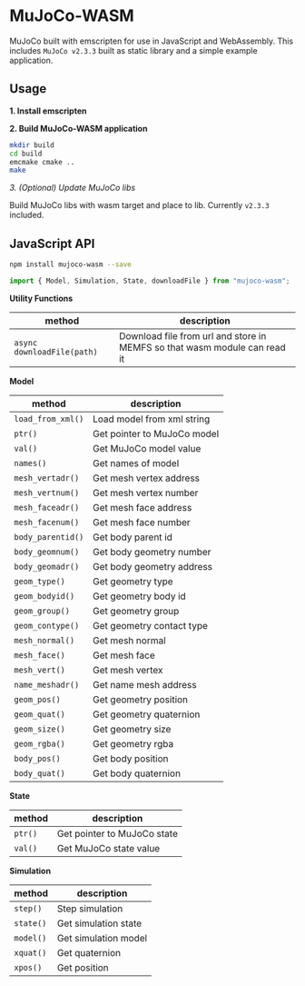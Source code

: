 # MuJoCo-WASM

MuJoCo built with emscripten for use in JavaScript and WebAssembly. This includes `MuJoCo v2.3.3` built as static library and a simple example application.

## Usage

**1. Install emscripten**

**2. Build MuJoCo-WASM application**

```bash
mkdir build
cd build
emcmake cmake ..
make
```

_3. (Optional) Update MuJoCo libs_

Build MuJoCo libs with wasm target and place to lib. Currently `v2.3.3` included.

## JavaScript API

```bash
npm install mujoco-wasm --save
```

```javascript
import { Model, Simulation, State, downloadFile } from "mujoco-wasm";
```

**Utility Functions**

| method                     | description                                                               |
| -------------------------- | ------------------------------------------------------------------------- |
| `async downloadFile(path)` | Download file from url and store in MEMFS so that wasm module can read it |

**Model**

| method            | description                 |
| ----------------- | --------------------------- |
| `load_from_xml()` | Load model from xml string  |
| `ptr()`           | Get pointer to MuJoCo model |
| `val()`           | Get MuJoCo model value      |
| `names()`         | Get names of model          |
| `mesh_vertadr()`  | Get mesh vertex address     |
| `mesh_vertnum()`  | Get mesh vertex number      |
| `mesh_faceadr()`  | Get mesh face address       |
| `mesh_facenum()`  | Get mesh face number        |
| `body_parentid()` | Get body parent id          |
| `body_geomnum()`  | Get body geometry number    |
| `body_geomadr()`  | Get body geometry address   |
| `geom_type()`     | Get geometry type           |
| `geom_bodyid()`   | Get geometry body id        |
| `geom_group()`    | Get geometry group          |
| `geom_contype()`  | Get geometry contact type   |
| `mesh_normal()`   | Get mesh normal             |
| `mesh_face()`     | Get mesh face               |
| `mesh_vert()`     | Get mesh vertex             |
| `name_meshadr()`  | Get name mesh address       |
| `geom_pos()`      | Get geometry position       |
| `geom_quat()`     | Get geometry quaternion     |
| `geom_size()`     | Get geometry size           |
| `geom_rgba()`     | Get geometry rgba           |
| `body_pos()`      | Get body position           |
| `body_quat()`     | Get body quaternion         |

**State**

| method  | description                 |
| ------- | --------------------------- |
| `ptr()` | Get pointer to MuJoCo state |
| `val()` | Get MuJoCo state value      |

**Simulation**

| method    | description          |
| --------- | -------------------- |
| `step()`  | Step simulation      |
| `state()` | Get simulation state |
| `model()` | Get simulation model |
| `xquat()` | Get quaternion       |
| `xpos()`  | Get position         |
